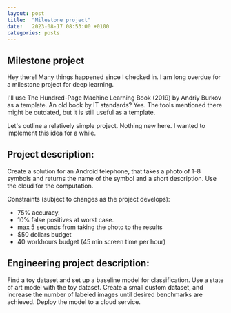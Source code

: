```yaml
---
layout: post
title:  "Milestone project"
date:   2023-08-17 08:53:00 +0100
categories: posts
---
```


## Milestone project
Hey there! Many things happened since I checked in. 
I am long overdue for a milestone project for deep learning.

I'll use The Hundred-Page Machine Learning Book (2019) by Andriy Burkov
as a template. An old book by IT standards? Yes. The tools mentioned there might be outdated, 
but it is still useful as a template.

Let's outline a relatively simple project. Nothing new here. I wanted to implement this idea for a while.

## Project description:
Create a solution for an Android telephone, that takes a photo 
of 1-8 symbols and returns the name of the symbol and a short description.
Use the cloud for the computation. 

Constraints (subject to changes as the project develops): 
* 75% accuracy. 
* 10% false positives at worst case.
* max 5 seconds from taking the photo to the results
* $50 dollars budget
* 40 workhours budget (45 min screen time per hour)

## Engineering project description:
Find a toy dataset and set up a baseline model for classification. 
Use a state of art model with the toy dataset.
Create a small custom dataset, and increase the number of labeled images until
desired benchmarks are achieved.
Deploy the model to a cloud service.
